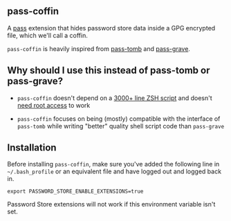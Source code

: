 ## pass-coffin

A [pass](https://www.passwordstore.org/) extension that hides password store data inside a GPG
encrypted file, which we'll call a coffin.

`pass-coffin` is heavily inspired from [pass-tomb](https://github.com/roddhjav/pass-tomb) and
[pass-grave](https://github.com/8go/pass-grave).

## Why should I use this instead of pass-tomb or pass-grave?

- `pass-coffin` doesn't depend on a [3000+ line ZSH
  script](https://github.com/dyne/Tomb/blob/master/tomb) and doesn't [need root
  access](https://github.com/roddhjav/pass-tomb/issues/19#issuecomment-395232044) to work

- `pass-coffin` focuses on being (mostly) compatible with the interface of `pass-tomb` while writing
  "better" quality shell script code than `pass-grave`

## Installation

Before installing `pass-coffin`, make sure you've added the following line in `~/.bash_profile` or
an equivalent file and have logged out and logged back in.

```
export PASSWORD_STORE_ENABLE_EXTENSIONS=true
```

Password Store extensions will not work if this environment variable isn't set.

